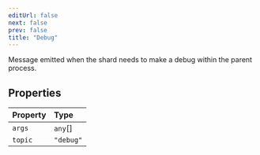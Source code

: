 ```yaml
---
editUrl: false
next: false
prev: false
title: "Debug"
---
```


Message emitted when the shard needs to make a debug within the parent process.

## Properties

| Property | Type |
| :------ | :------ |
| `args` | `any`[] |
| `topic` | `"debug"` |
